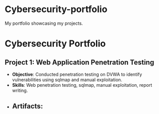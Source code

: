# Cybersecurity-portfolio
My portfolio showcasing my projects.
# Cybersecurity Portfolio
## Project 1: Web Application Penetration Testing
- **Objective**: Conducted penetration testing on DVWA to identify vulnerabilities using sqlmap and manual exploitation.
- **Skills**: Web penetration testing, sqlmap, manual exploitation, report writing.
- **Artifacts**:
  - 
